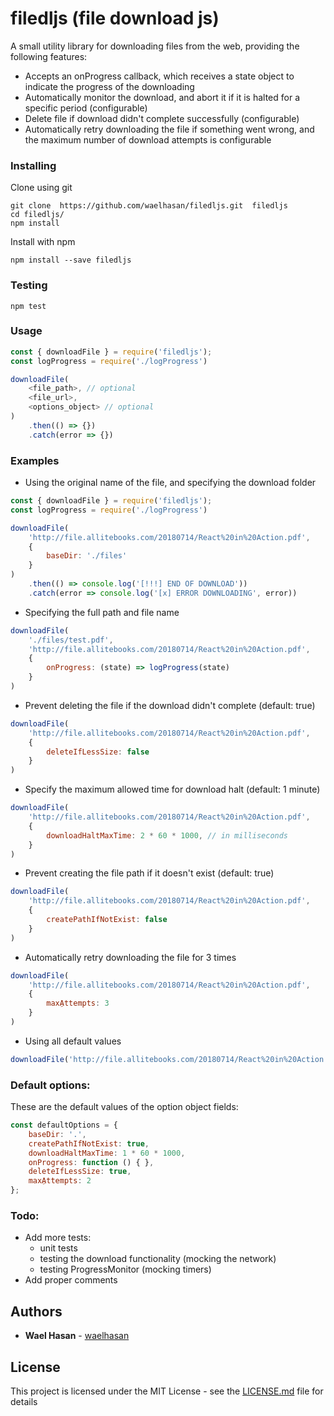 # filedljs (file download js)
A small utility library for downloading files from the web, providing the following features:
- Accepts an onProgress callback, which receives a state object to indicate the progress of the downloading
- Automatically monitor the download, and abort it if it is halted for a specific period (configurable)
- Delete file if download didn't complete successfully (configurable)
- Automatically retry downloading the file if something went wrong, and the maximum number of download attempts is configurable

### Installing

Clone using git 
```
git clone  https://github.com/waelhasan/filedljs.git  filedljs
cd filedljs/
npm install
```
Install with npm
```
npm install --save filedljs
```

### Testing

```
npm test
```

### Usage

```js
const { downloadFile } = require('filedljs');
const logProgress = require('./logProgress')

downloadFile(
    <file_path>, // optional
    <file_url>,
    <options_object> // optional
)
    .then(() => {})
    .catch(error => {})

```

### Examples

- Using the original name of the file, and specifying the download folder

```js
const { downloadFile } = require('filedljs');
const logProgress = require('./logProgress')

downloadFile(
    'http://file.allitebooks.com/20180714/React%20in%20Action.pdf',
    {
        baseDir: './files'
    }
)
    .then(() => console.log('[!!!] END OF DOWNLOAD'))
    .catch(error => console.log('[x] ERROR DOWNLOADING', error))

```

- Specifying the full path and file name

```js
downloadFile(
    './files/test.pdf',
    'http://file.allitebooks.com/20180714/React%20in%20Action.pdf',
    {
        onProgress: (state) => logProgress(state)
    }
)

```

- Prevent deleting the file if the download didn't complete (default: true)

```js
downloadFile(
    'http://file.allitebooks.com/20180714/React%20in%20Action.pdf',
    {
        deleteIfLessSize: false
    }
)
```

- Specify the maximum allowed time for download halt (default: 1 minute)

```js
downloadFile(
    'http://file.allitebooks.com/20180714/React%20in%20Action.pdf',
    {
        downloadHaltMaxTime: 2 * 60 * 1000, // in milliseconds
    }
)
```

- Prevent creating the file path if it doesn't exist (default: true)

```js
downloadFile(
    'http://file.allitebooks.com/20180714/React%20in%20Action.pdf',
    {
        createPathIfNotExist: false
    }
)
```

- Automatically retry downloading the file for 3 times

```js
downloadFile(
    'http://file.allitebooks.com/20180714/React%20in%20Action.pdf',
    {
        maxِAttempts: 3
    }
)
```

- Using all default values

```js
downloadFile('http://file.allitebooks.com/20180714/React%20in%20Action.pdf')
```

### Default options:

These are the default values of the option object fields:

```js
const defaultOptions = {
    baseDir: '.',
    createPathIfNotExist: true,
    downloadHaltMaxTime: 1 * 60 * 1000,
    onProgress: function () { },
    deleteIfLessSize: true,
    maxِAttempts: 2
};
```

### Todo:

- Add more tests:
    - unit tests 
    - testing the download functionality (mocking the network)
    - testing ProgressMonitor (mocking timers)
- Add proper comments

## Authors

* **Wael Hasan** - [waelhasan](https://github.com/waelhasan)

## License

This project is licensed under the MIT License - see the [LICENSE.md](LICENSE.md) file for details
